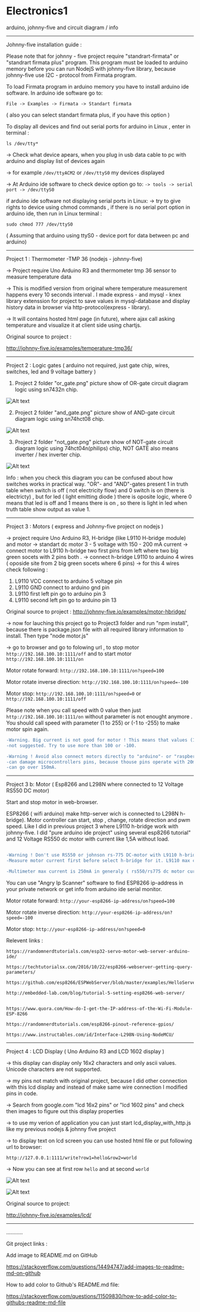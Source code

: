 # Electronics1
arduino, johnny-five and circuit diagram / info

_________________________________________________________


Johnny-five installation guide :

Please note that for johnny - five project require "standrart-firmata" or "standrart firmata plus" program. This program 
must be loaded to arduino memory before you can run NodejS with johnny-five library, because johnny-five use I2C - protocol from Firmata program.

To load Firmata program in arduino memory you have to install arduino ide software. In arduino ide software go to: 

```File -> Examples -> Firmata -> Standart firmata``` 

( also you can select standart firmata plus, if you have this option )  


To display all devices and find out serial ports for arduino in Linux , enter in terminal :
 
```ls /dev/tty*``` 
   
-> Check what device apears, when you plug in usb data cable to pc with arduino and display list of devices again

-> for example  ```/dev/ttyACM2``` or ```/dev/ttyS0```  my devices displayed

-> At Arduino ide software to check device option go to: 
```-> tools -> serial port -> /dev/ttyS0```

if arduino ide software not displaying serial ports in Linux:
-> try to give rights to device using chmod commands , if there is no serial port option in arduino ide, then run in Linux terminal : 

```sudo chmod 777 /dev/ttyS0```

( Assuming that arduino using ttyS0 - device port for data between pc and arduino)
_________________________________________________________

Project 1 : Thermometer -TMP 36 (nodejs - johnny-five) 

-> Project require Uno Arduino R3 and thermometer tmp 36 sensor to
measure temperature data

-> This is modified version from original where temperature measurement happens every 10 seconds interval . I made express -  and mysql - knex library 
extenssion for project to save values in mysql-database and display history data in browser via http-protocol(express - library).

-> It will contains hosted html page (in future), where ajax call asking temperature and visualize it at client side using chartjs.

Original source to project :

http://johnny-five.io/examples/temperature-tmp36/

__________________________________________________________


Project 2 : Logic gates ( arduino not required, just gate chip, wires, switches, led and 9 voltage battery )

1. Project 2 folder "or_gate.png" picture show of OR-gate circuit diagram logic using sn7432n chip.

![Alt text](Project2/or_gate.png?)

2. Project 2 folder "and_gate.png" picture show  of AND-gate circuit diagram logic using sn74hct08 chip.

![Alt text](Project2/and_gate.png?)

3. Project 2 folder "not_gate.png" picture show  of NOT-gate circuit diagram logic using 74hct04n(philips) chip, 
NOT GATE also means inverter / hex inverter chip.

![Alt text](Project2/not_gate.png?)

Info : when you check this diagram you can be confused about how switches works in practical way. 
"OR"- and "AND"-gates present 1 in truth table when switch is off ( not electricity flow) and 0 switch is on
 (there is electricty) , but for led ( light emitting diode ) there is oposite logic, where 0 means that 
led is off and 1 means there is on , so there is light in led when truth table show output as value 1.


__________________________________________________________


Project 3 : Motors ( express and Johnny-five project on nodejs )

-> project require Uno Arduino R3, H-bridge (like L9110 H-bridge module) and motor
-> standart dc motor 3 - 5 voltage with 150 - 200 mA current
-> connect motor to L9110 h-bridge two first pins from left where two big green socets with 2 pins both .
-> connect h-bridge L9110 to arduino 4 wires ( oposide site from 2 big green socets where 6 pins)
-> for this 4 wires check following :
   1. L9110 VCC connect to arduino 5 voltage pin
   2. L9110 GND connect to arduino gnd pin
   3. L9110 first left pin go to arduino pin 3
   4. L9110 second left pin go to arduino pin 13

Original source to project :
http://johnny-five.io/examples/motor-hbridge/

-> now for lauching this project  go to Project3 folder and run "npm install", because
there is package.json file with all required library information to install. Then type "node motor.js"

-> go to browser and go to folowing url , to stop motor  ```http://192.168.100.10:1111/off``` and to start motor ```http://192.168.100.10:1111/on```


Motor rotate forward: 
```http://192.168.100.10:1111/on?speed=100```

Motor rotate inverse direction: 
```http://192.168.100.10:1111/on?speed=-100```

Motor stop:
```http://192.168.100.10:1111/on?speed=0``` or  ```http://192.168.100.10:1111/off``` 


Please note  when you call speed  with 0 value then just ```http://192.168.100.10:1111/on``` without parameter
is not enought anymore . You should call speed with parameter (1 to 255) or (-1 to -255) to make motor spin again.

```diff
-Warning. Big current is not good for motor ! This means that values (1 to 80) and (-1 to -80) 
-not suggested. Try to use more than 100 or -100.

-Warning ! Avoid also connect motors directly to "arduino"- or "raspberry pi"- pins. Motor current
-can damage microcontrollers pins, because thouse pins operate with 20mA current and motor current
-can go over 150mA.
```


__________________________________________________________


Project 3 b: Motor ( Esp8266 and L298N where connected to 12 Voltage RS550 DC motor)

Start and stop motor in web-browser. 

ESP8266 ( wifi arduino) make http-server wich is connected to L298N h-bridge). Motor controller can start, stop , change, rotate direction and pwm speed. 
Like I did in previous project 3 where L9110 h-bridge work with johnny-five. I did "pure arduino ide project" using several esp8266 tutorial" and 12 Voltage RS550 dc motor 
with current like 1,5A without load.


```diff

-Warning ! Don't use RS550 or johnson rs-775 DC-motor with L9110 h-bridge controller. Some motor have bigger current and voltage than motor controller can tolerate.
-Measure motor current first before select h-bridge for it. L9110 max current is 800mA and 12 Voltage wich is not suitable for this connection.

-Multimeter max current is 250mA in generaly ( rs550/rs775 dc motor current cannot be measured by multimeter at this setup. Search for ampermeter wich is rated for 10A and 12 Voltage.

```


You can use "Angry Ip Scanner" software to find ESP8266 ip-address in your private network or get info from arduino ide serial monitor.


Motor rotate forward: 
```http://your-esp8266-ip-address/on?speed=100```

Motor rotate inverse direction: 
```http://your-esp8266-ip-address/on?speed=-100```

Motor stop: 
```http://your-esp8266-ip-address/on?speed=0```


Relevent links :


    https://randomnerdtutorials.com/esp32-servo-motor-web-server-arduino-ide/
    
    https://techtutorialsx.com/2016/10/22/esp8266-webserver-getting-query-parameters/
    
    https://github.com/esp8266/ESPWebServer/blob/master/examples/HelloServer/HelloServer.ino
    
    http://embedded-lab.com/blog/tutorial-5-setting-esp8266-web-server/
    
    
    https://www.quora.com/How-do-I-get-the-IP-address-of-the-Wi-Fi-Module-ESP-8266
    
    https://randomnerdtutorials.com/esp8266-pinout-reference-gpios/
    
    https://www.instructables.com/id/Interface-L298N-Using-NodeMCU/


__________________________________________________________

Project 4 : LCD Display ( Uno Arduino R3 and LCD 1602 display )

-> this display can display only 16x2 characters and only ascii values. Unicode characters are not supported.

-> my pins not match with original project, because I did other connection with this lcd display and instead of make same
wire connection I modified pins in code.   


-> Search from google.com  "lcd 16x2 pins" or "lcd 1602 pins" and check then images to figure out this display properties

-> to use my verion of application you can just start lcd_display_with_http.js like my previous nodejs & johnny five project

-> to display text on lcd screen you can use hosted html file or put following url to browser:

```http://127.0.0.1:1111/write?row1=hello&row2=world``` 

-> Now you can see at first row ```hello``` and at second ```world``` 

![Alt text](Project4/images/IMG_20190828_000936_scaled1.png?)

![Alt text](Project4/images/IMG_20190828_001903_scaled1.png?)

Original source to project:

http://johnny-five.io/examples/lcd/

__________________________________________________________

...........

Git project links :

Add image to README.md on GitHub

https://stackoverflow.com/questions/14494747/add-images-to-readme-md-on-github

How to add color to Github's README.md file:

https://stackoverflow.com/questions/11509830/how-to-add-color-to-githubs-readme-md-file







